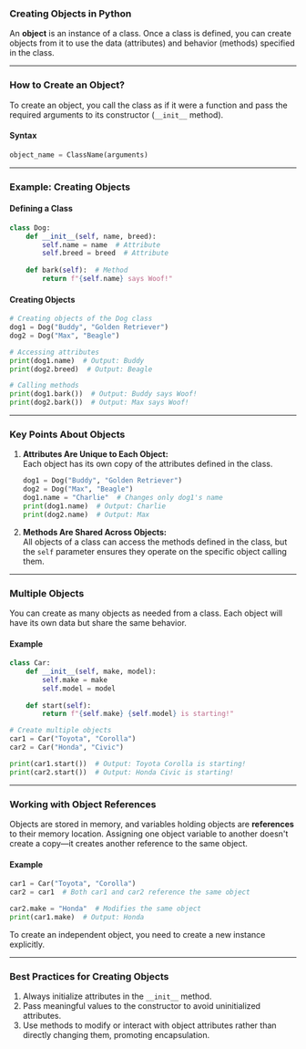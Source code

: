 ### **Creating Objects in Python**

An **object** is an instance of a class. Once a class is defined, you can create objects from it to use the data (attributes) and behavior (methods) specified in the class.

---

### **How to Create an Object?**

To create an object, you call the class as if it were a function and pass the required arguments to its constructor (`__init__` method).  

#### **Syntax**
```python
object_name = ClassName(arguments)
```

---

### **Example: Creating Objects**

#### **Defining a Class**
```python
class Dog:
    def __init__(self, name, breed):
        self.name = name  # Attribute
        self.breed = breed  # Attribute
    
    def bark(self):  # Method
        return f"{self.name} says Woof!"
```

#### **Creating Objects**
```python
# Creating objects of the Dog class
dog1 = Dog("Buddy", "Golden Retriever")
dog2 = Dog("Max", "Beagle")

# Accessing attributes
print(dog1.name)  # Output: Buddy
print(dog2.breed)  # Output: Beagle

# Calling methods
print(dog1.bark())  # Output: Buddy says Woof!
print(dog2.bark())  # Output: Max says Woof!
```

---

### **Key Points About Objects**
1. **Attributes Are Unique to Each Object:**  
   Each object has its own copy of the attributes defined in the class.  
   ```python
   dog1 = Dog("Buddy", "Golden Retriever")
   dog2 = Dog("Max", "Beagle")
   dog1.name = "Charlie"  # Changes only dog1's name
   print(dog1.name)  # Output: Charlie
   print(dog2.name)  # Output: Max
   ```

2. **Methods Are Shared Across Objects:**  
   All objects of a class can access the methods defined in the class, but the `self` parameter ensures they operate on the specific object calling them.

---

### **Multiple Objects**
You can create as many objects as needed from a class. Each object will have its own data but share the same behavior.  

#### **Example**
```python
class Car:
    def __init__(self, make, model):
        self.make = make
        self.model = model
    
    def start(self):
        return f"{self.make} {self.model} is starting!"

# Create multiple objects
car1 = Car("Toyota", "Corolla")
car2 = Car("Honda", "Civic")

print(car1.start())  # Output: Toyota Corolla is starting!
print(car2.start())  # Output: Honda Civic is starting!
```

---

### **Working with Object References**

Objects are stored in memory, and variables holding objects are **references** to their memory location. Assigning one object variable to another doesn't create a copy—it creates another reference to the same object.

#### **Example**
```python
car1 = Car("Toyota", "Corolla")
car2 = car1  # Both car1 and car2 reference the same object

car2.make = "Honda"  # Modifies the same object
print(car1.make)  # Output: Honda
```

To create an independent object, you need to create a new instance explicitly.

---

### **Best Practices for Creating Objects**
1. Always initialize attributes in the `__init__` method.  
2. Pass meaningful values to the constructor to avoid uninitialized attributes.  
3. Use methods to modify or interact with object attributes rather than directly changing them, promoting encapsulation.

